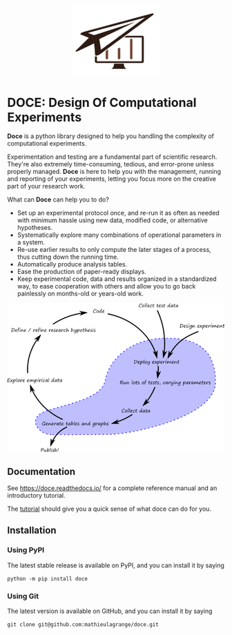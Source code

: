 <p align="center">
<img src="manual/img/logo.png" width="200">
</p>

DOCE: Design Of Computational Experiments
=========================================

**Doce** is a python library designed to help you handling the complexity of computational experiments.

Experimentation and testing are a fundamental part of scientific research. They're also extremely time-consuming, tedious, and error-prone unless properly managed. **Doce** is here to help you with the management, running and reporting of your experiments, letting you focus more on the creative part of your research work.

What can **Doce** can help you to do?

 - Set up an experimental protocol once, and re-run it as often as needed with minimum hassle using new data, modified code, or alternative hypotheses.
 - Systematically explore many combinations of operational parameters in a system.
 - Re-use earlier results to only compute the later stages of a process, thus cutting down the running time.
 - Automatically produce analysis tables.  
 - Ease the production of paper-ready displays.
 - Keep experimental code, data and results organized in a standardized way, to ease cooperation with others and allow you to go back painlessly on months-old or years-old work.

![Alt text](manual/img/workflow.png?raw=true "Workflow")

## Documentation

See https://doce.readthedocs.io/ for a complete reference manual and an introductory tutorial.

The [tutorial](https://doce.readthedocs.io/en/latest/tutorial.html) should give you a quick sense of what doce can do for you.

## Installation

### Using PyPI

The latest stable release is available on PyPI, and you can install it by saying
```
python -m pip install doce
```

### Using Git

The latest version is available on GitHub, and you can install it by saying
```
git clone git@github.com:mathieulagrange/doce.git
```
